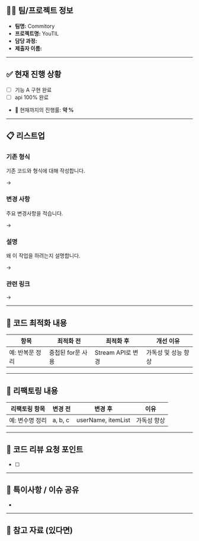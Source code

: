## 🧑‍💻 팀/프로젝트 정보

- **팀명:** Commitory
- **프로젝트명:** YouTIL
- **담당 과정:**
- **제출자 이름:**

---

## ✅ 현재 진행 상황

- [ ]  기능 A 구현 완료
- [ ]  api 100% 완료
- 📌 현재까지의 진행률: **약 %**

---

## 📋 리스트업

### **기존 형식**

기존 코드와 형식에 대해 작성합니다.

→

### **변경 사항**

주요 변경사항을 적습니다.

→

### 설명

왜 이 작업을 하려는지 설명합니다.

→

### **관련 링크**

→

---

## 🧩 코드 최적화 내용

| 항목 | 최적화 전 | 최적화 후 | 개선 이유 |
| --- | --- | --- | --- |
| 예: 반복문 정리 | 중첩된 for문 사용 | Stream API로 변경 | 가독성 및 성능 향상 |

---

## 🧼 리팩토링 내용

| 리팩토링 항목 | 변경 전 | 변경 후 | 이유 |
| --- | --- | --- | --- |
| 예: 변수명 정리 | a, b, c | userName, itemList | 가독성 향상 |

---

## 📌 코드 리뷰 요청 포인트

- [ ]  

---

## 🧠 특이사항 / 이슈 공유

- 

---

## 📎 참고 자료 (있다면)
